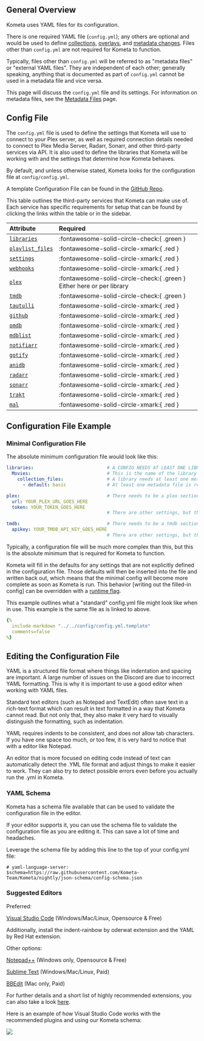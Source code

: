 ## General Overview

Kometa uses YAML files for its configuration.

There is one required YAML file (`config.yml`); any others are optional and would be used to define [collections](../files/collections.md), [overlays](../files/overlays.md), and [metadata changes](../files/metadata.md).  Files other than `config.yml` are not required for Kometa to function.

Typically, files other than `config.yml` will be referred to as "metadata files" or "external YAML files".  They are independent of each other; generally speaking, anything that is documented as part of `config.yml` cannot be used in a metadata file and vice versa.  

This page will discuss the `config.yml` file and its settings.  For information on metadata files, see the [Metadata Files](../files/overview.md) page.

## Config File

The `config.yml` file is used to define the settings that Kometa will use to connect to your Plex server, as well as required 
connection details needed to connect to Plex Media Server, Radarr, Sonarr, and other third-party services via API.  It is also used to define the libraries that Kometa will be working with and the settings that determine how Kometa behaves.

By default, and unless otherwise stated, Kometa looks for the configuration file at `config/config.yml`.

A template Configuration File can be found in the 
[GitHub Repo](https://github.com/Kometa-Team/Kometa/blob/master/config/config.yml.template).

This table outlines the third-party services that Kometa can make use of. Each service has specific 
requirements for setup that can be found by clicking the links within the table or in the sidebar.

| Attribute                                   | Required                                                              |
|:--------------------------------------------|:----------------------------------------------------------------------|
| [`libraries`](libraries.md)                 | :fontawesome-solid-circle-check:{ .green }                            |
| [`playlist_files`](../notused/playlists.md) | :fontawesome-solid-circle-xmark:{ .red }                              |
| [`settings`](settings.md)                   | :fontawesome-solid-circle-xmark:{ .red }                              |
| [`webhooks`](webhooks.md)                   | :fontawesome-solid-circle-xmark:{ .red }                              |
| [`plex`](plex.md)                           | :fontawesome-solid-circle-check:{ .green } Either here or per library |
| [`tmdb`](tmdb.md)                           | :fontawesome-solid-circle-check:{ .green }                            |
| [`tautulli`](tautulli.md)                   | :fontawesome-solid-circle-xmark:{ .red }                              |
| [`github`](github.md)                       | :fontawesome-solid-circle-xmark:{ .red }                              |
| [`omdb`](omdb.md)                           | :fontawesome-solid-circle-xmark:{ .red }                              |
| [`mdblist`](mdblist.md)                     | :fontawesome-solid-circle-xmark:{ .red }                              |
| [`notifiarr`](notifiarr.md)                 | :fontawesome-solid-circle-xmark:{ .red }                              |
| [`gotify`](gotify.md)                       | :fontawesome-solid-circle-xmark:{ .red }                              |
| [`anidb`](anidb.md)                         | :fontawesome-solid-circle-xmark:{ .red }                              |
| [`radarr`](radarr.md)                       | :fontawesome-solid-circle-xmark:{ .red }                              |
| [`sonarr`](sonarr.md)                       | :fontawesome-solid-circle-xmark:{ .red }                              |
| [`trakt`](trakt.md)                         | :fontawesome-solid-circle-xmark:{ .red }                              |
| [`mal`](myanimelist.md)                     | :fontawesome-solid-circle-xmark:{ .red }                              |

## Configuration File Example

### Minimal Configuration File

The absolute minimum configuration file would look like this:

```yaml
libraries:                           # A CONFIG NEEDS AT LEAST ONE LIBRARY
  Movies:                            # This is the name of the library
    collection_files:                # A library needs at least one metadata section [collections, overlays, metadata, operations]
      - default: basic               # At least one metadata file is required [this is a random one for illustration]

plex:                                # There needs to be a plex section
  url: YOUR_PLEX_URL_GOES_HERE
  token: YOUR_TOKEN_GOES_HERE
                                     # There are other settings, but they all have defaults

tmdb:                                # There needs to be a tmdb section
  apikey: YOUR_TMDB_API_KEY_GOES_HERE
                                     # There are other settings, but they all have defaults
```

Typically, a configuration file will be much more complex than this, but this is the absolute minimum that is required for Kometa to function.

Kometa will fill in the defaults for any settings that are not explicitly defined in the configuration file.  Those defaults will then be inserted into the file and written back out, which means that the minimal config will become more complete as soon as Kometa is run.  This behavior [writing out the filled-in config] can be overridden with a [runtime flag](../kometa/environmental.md).

This example outlines what a "standard" config.yml file might look like when in use.  This example is the same file as is linked to above.

~~~yaml
{%    
  include-markdown "../../config/config.yml.template" 
  comments=false
%}
~~~

## Editing the Configuration File

YAML is a structured file format where things like indentation and spacing are important.  A large number of issues on the Discord are due to incorrect YAML formatting.  This is why it is important to use a good editor when working with YAML files.

Standard text editors (such as Notepad and TextEdit) often save text in a rich-text format which can result in text formatted in a way that Kometa cannot read. But not only that, they also make it very hard to visually distinguish the formatting, such as indentation.

YAML requires indents to be consistent, and does not allow tab characters. If you have one space too much, or too few, it is very hard to notice that with a editor like Notepad.

An editor that is more focused on editing code instead of text can automatically detect the .YML file format and adjust things to make it easier to work. They can also try to detect possible errors even before you actually run the .yml in Kometa.

### YAML Schema

Kometa has a schema file available that can be used to validate the configuration file in the editor.

If your editor supports it, you can use the schema file to validate the configuration file as you are editing it. This can save a lot of time and headaches.

Leverage the schema file by adding this line to the top of your config.yml file:
```
# yaml-language-server: $schema=https://raw.githubusercontent.com/Kometa-Team/Kometa/nightly/json-schema/config-schema.json
```

### Suggested Editors

Preferred:

[Visual Studio Code](https://code.visualstudio.com/) (Windows/Mac/Linux, Opensource & Free)

Additionally, install the indent-rainbow by oderwat extension and the YAML by Red Hat extension.

Other options:

[Notepad++](https://notepad-plus-plus.org/) (Windows only, Opensource & Free)

[Sublime Text](https://www.sublimetext.com/) (Windows/Mac/Linux, Paid)

[BBEdit](https://www.barebones.com/) (Mac only, Paid)

For further details and a short list of highly recommended extensions, you can also take a look [here](https://l33tlamer.github.io/yml-tips/).

Here is an example of how Visual Studio Code works with the recommended plugins and using our Kometa schema:

![](./images/VSCode.gif)
